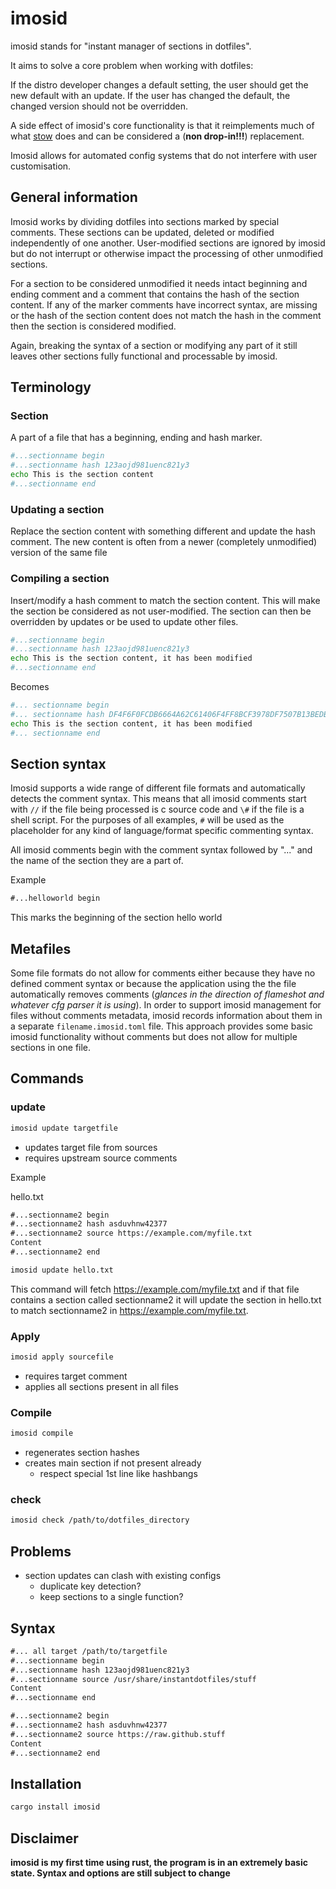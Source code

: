 # imosid

imosid stands for "instant manager of sections in dotfiles". 

It aims to solve a core problem when working with dotfiles:

If the distro developer changes a default setting, the user should get the new
default with an update. If the user has changed the default, the changed
version should not be overridden. 

A side effect of imosid's core functionality is that it reimplements much of
what [stow](https://www.gnu.org/software/stow/) does and can be considered a (**non drop-in!!!**) replacement. 

Imosid allows for automated config systems that do not interfere with user customisation. 

## General information

Imosid works by dividing dotfiles into sections marked by special comments.
These sections can be updated, deleted or modified independently of one
another. User-modified sections are ignored by imosid but do not interrupt or
otherwise impact the processing of other unmodified sections. 

For a section to be considered unmodified it needs intact beginning and ending
comment and a comment that contains the hash of the section content.  If any of
the marker comments have incorrect syntax, are missing or the hash of the
section content does not match the hash in the comment then the section is
considered modified. 

Again, breaking the syntax of a section or modifying any part of it still leaves
other sections fully functional and processable by imosid. 

## Terminology

### Section

A part of a file that has a beginning, ending and hash marker.

```sh
#...sectionname begin
#...sectionname hash 123aojd981uenc821y3
echo This is the section content
#...sectionname end
```

### Updating a section

Replace the section content with something different and update the hash
comment. The new content is often from a newer (completely unmodified) version
of the same file

### Compiling a section

Insert/modify a hash comment to match the section content. This will make the
section be considered as not user-modified. The section can then be overridden
by updates or be used to update other files. 
```sh
#...sectionname begin
#...sectionname hash 123aojd981uenc821y3
echo This is the section content, it has been modified
#...sectionname end
```

Becomes

```sh
#... sectionname begin
#... sectionname hash DF4F6F0FCDB6664A62C61406F4FF8BCF3978DF7507B13BEDBC0F10D449B1E1DD
echo This is the section content, it has been modified
#... sectionname end
```

## Section syntax

Imosid supports a wide range of different file formats and automatically
detects the comment syntax. This means that all imosid comments start with `//`
if the file being processed is c source code and `\#` if the file is a shell
script. For the purposes of all examples, `#` will be used as the placeholder
for any kind of language/format specific commenting syntax.

All imosid comments begin with the comment syntax followed by "..."  and the
name of the section they are a part of.

Example
```txt
#...helloworld begin
```
This marks the beginning of the section hello world

## Metafiles

Some file formats do not allow for comments either because they have no defined
comment syntax or because the application using the the file automatically
removes comments (*glances in the direction of flameshot and whatever cfg
parser it is using*). In order to support imosid management for files without
comments metadata, imosid records information about them in a separate
`filename.imosid.toml` file. This approach provides some basic imosid
functionality without comments but does not allow for multiple sections in one
file.

## Commands

### update

```sh
imosid update targetfile
```

- updates target file from sources
- requires upstream source comments

Example

hello.txt
```txt
#...sectionname2 begin
#...sectionname2 hash asduvhnw42377
#...sectionname2 source https://example.com/myfile.txt
Content
#...sectionname2 end
```

``` sh
imosid update hello.txt 
```

This command will fetch  https://example.com/myfile.txt  and if that file
contains a section called sectionname2  it will update the section in hello.txt
to match sectionname2 in https://example.com/myfile.txt. 

### Apply

```sh
imosid apply sourcefile
```

- requires target comment
- applies all sections present in all files

### Compile

```sh
imosid compile
```

- regenerates section hashes
- creates main section if not present already
  - respect special 1st line like hashbangs

### check

```sh
imosid check /path/to/dotfiles_directory
```

## Problems

- section updates can clash with existing configs
  - duplicate key detection?
  - keep sections to a single function?


## Syntax

```txt
#... all target /path/to/targetfile
#...sectionname begin
#...sectionname hash 123aojd981uenc821y3
#...sectionname source /usr/share/instantdotfiles/stuff
Content
#...sectionname end

#...sectionname2 begin
#...sectionname2 hash asduvhnw42377
#...sectionname2 source https://raw.github.stuff
Content
#...sectionname2 end

```

## Installation

```sh
cargo install imosid
```

## Disclaimer

**imosid is my first time using rust, the program is in an extremely basic
state. Syntax and options are still subject to change**

